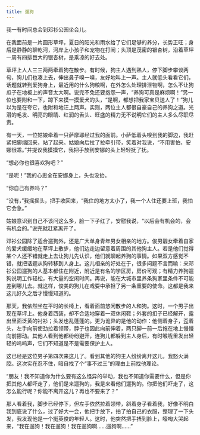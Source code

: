 ```yaml
---
title: 遛狗
---
```


我一有时间总会到邓衫公园坐会儿。

在我面前是一片圆形草坪，夏日的阳光和雨水给了它们足够的养分，长势正旺；身后是静静的聊乾河，河岸上小孩子和宠物在打闹；头顶是茂密的银杏树，沿着草坪一周有四排巨大的银杏树，是乘凉的好去处。

<!--more-->

草坪上人人三三两两牵着狗在散步。有时候，狗主人遇到熟人，停下脚步攀谈两句，狗儿们也凑上去，伸出鼻子嗅一嗅，友好地叫上一声。主人就低头看看它们，话题就转到爱狗身上，最近用的什么狗粮啊，在外怎么处理排泄物啊，怎么不让狗瓜子在地板上的声音太大啊。说完不免还要抱怨一声，“养狗可真是麻烦啊！”另一位也要附和一下，蹲下来摸一摸爱犬的头，“是啊，都想把我家宝贝送人了！”狗儿以为是在夸它，也附和地汪上两声。实则，两位主人都很自豪自己的养狗之道。光滑的毛发、明亮的眼睛、红润的舌头、旺盛的精力无不说明它们的主人多么尽职尽责。

有一天，一位姑娘牵着一只萨摩耶经过我的面前。小萨低着头嗅到我的脚边，我赶紧把脚缩回来，站了起来。姑娘向后拉了拉牵引带，笑着对我说，“不用害怕，安娜很乖。”并提议我摸摸它，我把手放到安娜的头上轻轻抚了抚。

“想必你也很喜欢狗吧？”

“是呢！”我的心思全在安娜身上，头也没抬。

“你自己有养吗？”

“没有，”我摇摇头，把手收回来，“我住的地方太小了，我一个人住还要上班，我怕它会急。”

姑娘意识到自己不该问这么多，脸一下子红了，安慰我说，“以后会有机会的，会有机会的。”说完就赶紧离开了。

邓衫公园除了适合遛狗外，还是广大单身青年男女相亲的地方。俊男靓女牵着自家的爱犬缓缓地在草坪上散步，他们边走边留意着周围的其他狗主人。若是他们觉得某个人还不错就走上去让狗儿先认识，他们就聊起养狗的事情。如果双方感觉不错，就把话题从狗转移到人身上。这儿相亲的好处在于，很多问题不言而喻：来邓衫公园遛狗的人基本都住在附近，附近是有名的学区房，房价可观；有精力养狗遛狗说明工作轻松，有大量的空闲时间。再说，能在大城市里养条狗家里条件不可能差到哪儿去。就这样，俊美的狗儿在戏耍中承担了另一条重要的使命。这都是我来这儿好久之后才慢慢知道的。

那天，我依然坐在平时的长椅上，看着面前悠闲散步的人和狗。这时，一个男子出现在草坪上。他身着西装，却不合适地穿着一双休闲鞋；外套的扣子已经解开，露出里面泛黄的衬衫；头发也乱蓬蓬的。更为诡异的是他的动作：他侧着身子，歪着头，左手向前使劲拉着领带，脖子也因此向前伸着，两只脚一前一后拖在地上慢慢向前挪动。其他人看到他都纷纷避开，连狗儿都躲到主人身后，有时喉咙里发出轻轻的呜呜声，它们不知道是不是需要保护主人。

这已经是这位男子第四次来这儿了。看到其他的狗主人纷纷离开这儿，我怒火满腔。这次实在忍不住，暗自找了个“事不过三”的理由上前找他理论。

“朋友！我不知道你为什么要有这么怪异的举动，我也不知道你需要什么，但是你把其他人都吓走了，他们是来遛狗的，我是来看他们遛狗的。你把他们吓走了，这怎么能行呢？你能不离开这儿？再也不要来了？”

那人看着我，脚步已经停下，但左手依然拉着领带，斜着身子看着我，好像不明白我到底说了什么，过了好大一会，他把手放下，拍了拍自己的衣服，整理了一下头发，我发现他是一个挺英俊的年轻人。这时，他突然把手捂到脸上，嚎啕大哭起来，“我在遛狗！我在遛狗！我在遛狗啊……遛狗啊……”